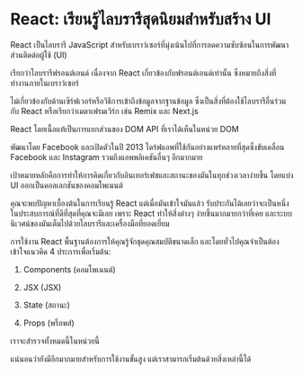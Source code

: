 # React: เรียนรู้ไลบรารีสุดนิยมสำหรับสร้าง UI

React เป็นไลบรารี JavaScript สำหรับเบราว์เซอร์ที่มุ่งเน้นไปที่การลดความซับซ้อนในการพัฒนาส่วนติดต่อผู้ใช้ (UI)

เรียกว่าไลบรารีฟรอนต์เอนด์ เนื่องจาก React เกี่ยวข้องกับฟรอนต์เอนด์เท่านั้น ซึ่งหมายถึงสิ่งที่ทำงานภายในเบราว์เซอร์

ไม่เกี่ยวข้องกับด้านเซิร์ฟเวอร์หรือวิธีการเข้าถึงข้อมูลจากฐานข้อมูล ซึ่งเป็นสิ่งที่ต้องใช้ไลบรารีอื่นร่วมกับ React หรือเรียกว่าเมตาเฟรมเวิร์ก เช่น Remix และ Next.js

React โดยเนื้อแท้เป็นการแยกส่วนของ DOM API ที่เราได้เห็นในหน่วย DOM

พัฒนาโดย Facebook และเปิดตัวในปี 2013 ไดร์ฟแอพที่ใช้กันอย่างแพร่หลายที่สุดซึ่งขับเคลื่อน Facebook และ Instagram รวมถึงแอพพลิเคชันอื่นๆ อีกมากมาย

เป้าหมายหลักคือการทำให้การคิดเกี่ยวกับอินเทอร์เฟซและสถานะของมันในทุกช่วงเวลาง่ายขึ้น โดยแบ่ง UI ออกเป็นคอลเลกชันของคอมโพเนนต์

คุณจะพบปัญหาเบื้องต้นในการเรียนรู้ React แต่เมื่อมันเข้าใจมันแล้ว รับประกันได้เลยว่าจะเป็นหนึ่งในประสบการณ์ที่ดีที่สุดที่คุณจะมีเลย เพราะ React ทำให้สิ่งต่างๆ ง่ายขึ้นมากมายกว่าที่เคย และระบบนิเวศน์ของมันเต็มไปด้วยไลบรารีและเครื่องมือที่ยอดเยี่ยม

การใช้งาน React พื้นฐานต้องการให้คุณรู้จักชุดคุณสมบัติขนาดเล็ก และโดยทั่วไปคุณจำเป็นต้องเข้าใจแนวคิด 4 ประการเพื่อเริ่มต้น:

1. Components (คอมโพเนนต์)

2. JSX (JSX)

3. State (สถานะ)

4. Props (พร็อพส์)

เราจะสำรวจทั้งหมดนี้ในหน่วยนี้

แน่นอนว่ายังมีอีกมากมายสำหรับการใช้งานขั้นสูง แต่เราสามารถเริ่มต้นด้วยสิ่งเหล่านี้ได้
